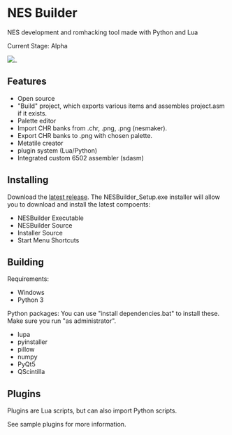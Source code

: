 # NES Builder
NES development and romhacking tool made with Python and Lua

Current Stage: Alpha

![_](https://i.imgur.com/iIQ8cAW.png)

## Features ##
* Open source
* "Build" project, which exports various items and assembles project.asm if it exists.
* Palette editor
* Import CHR banks from .chr, .png, .png (nesmaker).
* Export CHR banks to .png with chosen palette.
* Metatile creator
* plugin system (Lua/Python)
* Integrated custom 6502 assembler (sdasm)

## Installing ##
Download the [latest release](https://github.com/SpiderDave/NESBuilder/releases).
The NESBuilder_Setup.exe installer will allow you to download and install the latest compoents:
* NESBuilder Executable
* NESBuilder Source
* Installer Source
* Start Menu Shortcuts

## Building ##
Requirements:
* Windows
* Python 3

Python packages:
You can use "install dependencies.bat" to install these.  Make sure you run "as administrator".
* lupa
* pyinstaller
* pillow
* numpy
* PyQt5
* QScintilla

## Plugins ##
Plugins are Lua scripts, but can also import Python scripts.

See sample plugins for more information.

